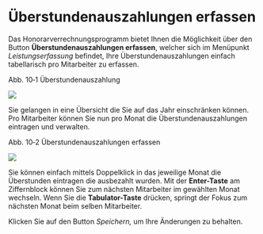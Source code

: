 # Überstundenauszahlungen erfassen

Das Honorarverrechnungsprogramm bietet Ihnen die Möglichkeit über den
Button **Überstundenauszahlungen erfassen**, welcher sich im Menüpunkt
*Leistungserfassung* befindet, Ihre Überstundenauszahlungen einfach
tabellarisch pro Mitarbeiter zu erfassen.

Abb. 10‑1 Überstundenauszahlung

![](<img/image170.png>)

Sie gelangen in eine Übersicht die Sie auf das Jahr einschränken können.
Pro Mitarbeiter können Sie nun pro Monat die Überstundenauszahlungen
eintragen und verwalten.

Abb. 10‑2 Überstundenauszahlungen erfassen

![](<img/image171.png>)

Sie können einfach mittels Doppelklick in das jeweilige Monat die
Überstunden eintragen die ausbezahlt wurden. Mit der **Enter-Taste** am
Ziffernblock können Sie zum nächsten Mitarbeiter im gewählten Monat
wechseln. Wenn Sie die **Tabulator-Taste** drücken, springt der Fokus
zum nächsten Monat beim selben Mitarbeiter.

Klicken Sie auf den Button *Speichern,* um Ihre Änderungen zu behalten.
